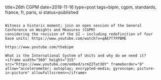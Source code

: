 title=26th CGPM
date=2018-11-16
type=post
tags=bipm, cgpm, standards, france, fr, paris, si
status=published
~~~~~~

Witness a historic moment; join an open session of the General Conference on Weights and Measures (CGPM)
considering the revision of the SI – including redefinition of four base units: https://www.youtube.com/watch?v=qA67T7FPBME

https://www.youtube.com/thebipm

What is the International System of Units and why do we need it?
<iframe width="560" height="315" src="https://www.youtube.com/embed/srmZ2Tat3OY" frameborder="0" allow="accelerometer; autoplay; encrypted-media; gyroscope; picture-in-picture" allowfullscreen></iframe>